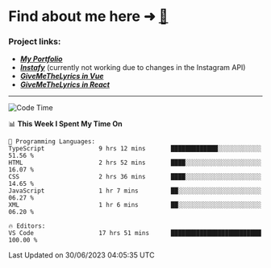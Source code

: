 # Find about me here ➜ [🧑](https://pauabella.dev)

### Project links:
- ***[My Portfolio](https://pauabella.dev)***
- ***[Instafy](https://instafy.me)*** (currently not working due to changes in the Instagram API)
- ***[GiveMeTheLyrics in Vue](https://lyrics.pauabella.dev)***
- ***[GiveMeTheLyrics in React](https://pauabella.dev/GiveMeTheLyrics)***

---
<!--START_SECTION:waka-->
![Code Time](http://img.shields.io/badge/Code%20Time-2%2C282%20hrs%202%20mins-blue)

📊 **This Week I Spent My Time On** 

```text
💬 Programming Languages: 
TypeScript               9 hrs 12 mins       █████████████░░░░░░░░░░░░   51.56 % 
HTML                     2 hrs 52 mins       ████░░░░░░░░░░░░░░░░░░░░░   16.07 % 
CSS                      2 hrs 36 mins       ████░░░░░░░░░░░░░░░░░░░░░   14.65 % 
JavaScript               1 hr 7 mins         ██░░░░░░░░░░░░░░░░░░░░░░░   06.27 % 
XML                      1 hr 6 mins         ██░░░░░░░░░░░░░░░░░░░░░░░   06.20 % 

🔥 Editors: 
VS Code                  17 hrs 51 mins      █████████████████████████   100.00 % 
```


 Last Updated on 30/06/2023 04:05:35 UTC
<!--END_SECTION:waka-->
